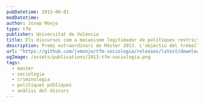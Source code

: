 ```yaml
---
pubDatetime: 2013-06-01
modDatetime:
author: Josep Monjo
type: tfm
publisher: Universitat de València
title: Els discursos com a mecanisme legitimador de polítiques restrictives de llibertat. El delicte d'injúries a la Corona
description: Premi extraordinari de Màster 2013. L'objectiu del treball és esbrinar quin és el mecanisme mitjançant el qual els discursos serveixen com a eina legitimadora de polítiques criminals restrictives de llibertats, basant-nos en els discursos generats al voltant del delicte d'injúries a la Corona.
url: "https://github.com/jvmonjo/tfm-sociologia/releases/latest/download/main.pdf"
ogImage: /assets/publications/2013-tfm-sociologia.png
tags:
  - master
  - sociologia
  - criminologia
  - polítiques públiques
  - anàlisi del discurs
---
```

